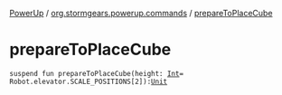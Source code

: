 [PowerUp](../index.md) / [org.stormgears.powerup.commands](index.md) / [prepareToPlaceCube](./prepare-to-place-cube.md)

# prepareToPlaceCube

`suspend fun prepareToPlaceCube(height: `[`Int`](https://kotlinlang.org/api/latest/jvm/stdlib/kotlin/-int/index.html)` = Robot.elevator.SCALE_POSITIONS[2]): `[`Unit`](https://kotlinlang.org/api/latest/jvm/stdlib/kotlin/-unit/index.html)